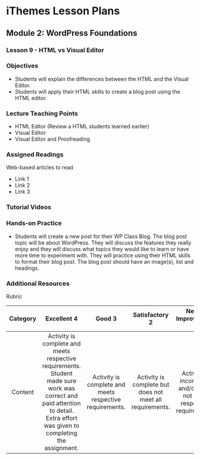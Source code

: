 iThemes Lesson Plans
==================

Module 2: WordPress Foundations
--------------------------

### Lesson 9 - HTML vs Visual Editor

### Objectives

* Students will explain the differences between the HTML and the Visual Editor.
* Students will apply their HTML skills to create a blog post using the HTML editor.

### Lecture Teaching Points

- HTML Editor (Review a HTML students learned earlier)
- Visual Editor
- Visual Editor and Proofreading

### Assigned Readings

Web-based articles to read

* Link 1
* Link 2
* Link 3

### Tutorial Videos

### Hands-on Practice

* Students will create a new post for their WP Class Blog. The blog post topic will be about WordPress. They will discuss the features they really enjoy and they will discuss what topics they would like to learn or have more time to experiment with. They will practice using their HTML skills to format their blog post. The blog post should have an image(s), list and headings.

### Additional Resources

Rubric

| **Category** | **Excellent 4** | **Good 3** | **Satisfactory 2** | **Needs Improvement 1** | **Points Received** |
|:------------:|:---------------:|:----------:|:------------------:|:-----------:|:------------:|
| Content | Activity is complete and meets respective requirements. Student made sure work was correct and paid attention to detail. Extra effort was given to completing the assignment. | Activity is complete and meets respective requirements. | Activity is complete but does not meet all requirements. | Activity is incomplete and/or does not meet respective requirements.| |